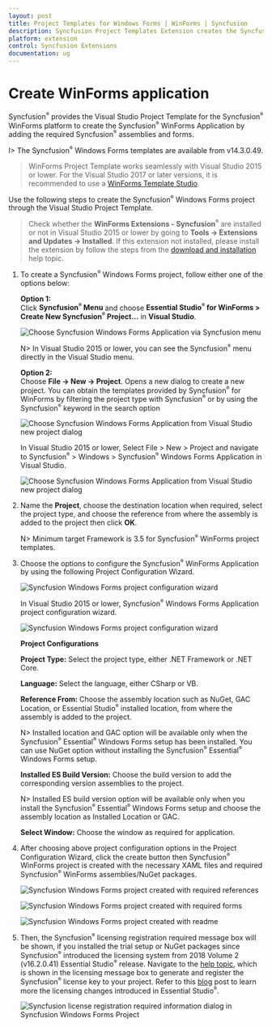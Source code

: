 ```yaml
---
layout: post
title: Project Templates for Windows Forms | WinForms | Syncfusion
description: Syncfusion Project Templates Extension creates the Syncfusion Windows Forms Application by adding the required assemblies.
platform: extension
control: Syncfusion Extensions
documentation: ug
---
```


# Create WinForms application

Syncfusion<sup style="font-size:70%">&reg;</sup> provides the Visual Studio Project Template for the Syncfusion<sup style="font-size:70%">&reg;</sup> WinForms platform to create the Syncfusion<sup style="font-size:70%">&reg;</sup> WinForms Application by adding the required Syncfusion<sup style="font-size:70%">&reg;</sup> assemblies and forms. 

I> The Syncfusion<sup style="font-size:70%">&reg;</sup> Windows Forms templates are available from v14.3.0.49. 

>WinForms Project Template works seamlessly with Visual Studio 2015 or lower. For the Visual Studio 2017 or later versions, it is recommended to use a [WinForms Template Studio](https://help.syncfusion.com/windowsforms/visual-studio-integration/template-studio).

Use the following steps to create the Syncfusion<sup style="font-size:70%">&reg;</sup> Windows Forms project through the Visual Studio Project Template. 

> Check whether the **WinForms Extensions - Syncfusion<sup style="font-size:70%">&reg;</sup>** are installed or not in Visual Studio 2015 or lower by going to **Tools -> Extensions and Updates -> Installed**. If this extension not installed, please install the extension by follow the steps from the [download and installation](https://help.syncfusion.com/windowsforms/visual-studio-integration/download-and-installation) help topic.

1. To create a Syncfusion<sup style="font-size:70%">&reg;</sup> Windows Forms project, follow either one of the options below:  
    
   **Option 1:**  
   Click **Syncfusion<sup style="font-size:70%">&reg;</sup> Menu** and choose **Essential Studio<sup style="font-size:70%">&reg;</sup> for WinForms > Create New Syncfusion<sup style="font-size:70%">&reg;</sup> Project…**  in **Visual Studio**.

   ![Choose Syncfusion Windows Forms Application via Syncfusion menu](Project-Template-images\Syncfusion-menu.png)

   N> In Visual Studio 2015 or lower, you can see the Syncfusion<sup style="font-size:70%">&reg;</sup> menu directly in the Visual Studio menu.

   **Option 2:**  
    Choose **File -> New -> Project**. Opens a new dialog to create a new project. You can obtain the templates provided by Syncfusion<sup style="font-size:70%">&reg;</sup> for WinForms by filtering the project type with Syncfusion<sup style="font-size:70%">&reg;</sup> or by using the Syncfusion<sup style="font-size:70%">&reg;</sup> keyword in the search option

   ![Choose Syncfusion Windows Forms Application from Visual Studio new project dialog](Project-Template-images\Syncfusion-Project-Template-Gallery2019-1.png)

   In Visual Studio 2015 or lower, Select File > New > Project and navigate to Syncfusion<sup style="font-size:70%">&reg;</sup> > Windows > Syncfusion<sup style="font-size:70%">&reg;</sup> Windows Forms Application in Visual Studio.

   ![Choose Syncfusion Windows Forms Application from Visual Studio new project dialog](Project-Template-images\Syncfusion-Project-Template-Gallery-1.png)

2. Name the **Project**, choose the destination location when required, select the project type, and choose the reference from where the assembly is added to the project then click **OK**.  

   N> Minimum target Framework is 3.5 for Syncfusion<sup style="font-size:70%">&reg;</sup> WinForms project templates. 

3. Choose the options to configure the Syncfusion<sup style="font-size:70%">&reg;</sup> WinForms Application by using the following Project Configuration Wizard.  
  
   ![Syncfusion Windows Forms project configuration wizard](Project-Template-images\Syncfusion-Project-Template-Gallery2019-2.png)

   In Visual Studio 2015 or lower, Syncfusion<sup style="font-size:70%">&reg;</sup> Windows Forms Application project configuration wizard.

   ![Syncfusion Windows Forms project configuration wizard](Project-Template-images\Syncfusion-Project-Template-Gallery-2.png)
                                                     
   **Project Configurations**

   **Project Type:** Select the project type, either .NET Framework or .NET Core.

   **Language:** Select the language, either CSharp or VB.

   **Reference From:** Choose the assembly location such as NuGet, GAC Location, or Essential Studio<sup style="font-size:70%">&reg;</sup> installed location, from where the assembly is added to the project.

   N> Installed location and GAC option will be available only when the Syncfusion<sup style="font-size:70%">&reg;</sup> Essential<sup style="font-size:70%">&reg;</sup> Windows Forms setup has been installed. You can use NuGet option without installing the Syncfusion<sup style="font-size:70%">&reg;</sup> Essential<sup style="font-size:70%">&reg;</sup> Windows Forms setup.

   **Installed ES Build Version:** Choose the build version to add the corresponding version assemblies to the project.

   N> Installed ES build version option will be available only when you install the Syncfusion<sup style="font-size:70%">&reg;</sup> Essential<sup style="font-size:70%">&reg;</sup> Windows Forms setup and choose the assembly location as Installed Location or GAC.

   **Select Window:** Choose the window as required for application.
      
4. After choosing above project configuration options in the Project Configuration Wizard, click the create button then Syncfusion<sup style="font-size:70%">&reg;</sup> WinForms project is created with the necessary XAML files and required Syncfusion<sup style="font-size:70%">&reg;</sup> WinForms assemblies/NuGet packages. 

   ![Syncfusion Windows Forms project created with required references](Project-Template-images\Syncfusion-Project-Template-Gallery-6.png)

   ![Syncfusion Windows Forms project created with required forms](Project-Template-images\Syncfusion-Project-Template-Gallery-7.png)

   ![Syncfusion Windows Forms project created with readme](Project-Template-images\Syncfusion-Project-Template-Gallery-9.PNG)

5. Then, the Syncfusion<sup style="font-size:70%">&reg;</sup> licensing registration required message box will be shown, if you installed the trial setup or NuGet packages since Syncfusion<sup style="font-size:70%">&reg;</sup> introduced the licensing system from 2018 Volume 2 (v16.2.0.41) Essential Studio<sup style="font-size:70%">&reg;</sup> release. Navigate to the [help topic](https://help.syncfusion.com/common/essential-studio/licensing/license-key#how-to-generate-syncfusion-license-key), which is shown in the licensing message box to generate and register the Syncfusion<sup style="font-size:70%">&reg;</sup> license key to your project. Refer to this [blog](https://blog.syncfusion.com/post/Whats-New-in-2018-Volume-2-Licensing-Changes-in-the-1620x-Version-of-Essential-Studio.aspx) post to learn more the licensing changes introduced in Essential Studio<sup style="font-size:70%">&reg;</sup>.

   ![Syncfusion license registration required information dialog in Syncfusion Windows Forms Project](Project-Template-images\Syncfusion-Project-Template-Gallery-8.png)   